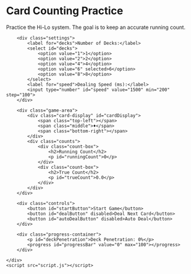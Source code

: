 <!DOCTYPE html>
<html lang="en">
<head>
    <meta charset="UTF-8">
    <meta name="viewport" content="width=device-width, initial-scale=1.0">
    <title>Card Counting Practice</title>
    <link rel="stylesheet" href="style.css">
</head>
<body>
    <div class="app-container">
        <h1>Card Counting Practice</h1>
        <p class="instructions">Practice the Hi-Lo system. The goal is to keep an accurate running count.</p>

        <div class="settings">
            <label for="decks">Number of Decks:</label>
            <select id="decks">
                <option value="1">1</option>
                <option value="2">2</option>
                <option value="4">4</option>
                <option value="6" selected>6</option>
                <option value="8">8</option>
            </select>
            <label for="speed">Dealing Speed (ms):</label>
            <input type="number" id="speed" value="1500" min="200" step="100">
        </div>

        <div class="game-area">
            <div class="card-display" id="cardDisplay">
                <span class="top-left"></span>
                <span class="middle">♦</span>
                <span class="bottom-right"></span>
            </div>
            <div class="counts">
                <div class="count-box">
                    <h2>Running Count</h2>
                    <p id="runningCount">0</p>
                </div>
                <div class="count-box">
                    <h2>True Count</h2>
                    <p id="trueCount">0.0</p>
                </div>
            </div>
        </div>
        
        <div class="controls">
            <button id="startButton">Start Game</button>
            <button id="dealButton" disabled>Deal Next Card</button>
            <button id="autoDealButton" disabled>Auto Deal</button>
        </div>

        <div class="progress-container">
            <p id="deckPenetration">Deck Penetration: 0%</p>
            <progress id="progressBar" value="0" max="100"></progress>
        </div>

    </div>
    <script src="script.js"></script>
</body>
</html>
